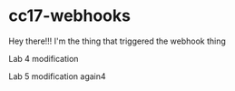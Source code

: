# cc17-webhooks

Hey there!!! I'm the thing that triggered the webhook thing

Lab 4 modification

Lab 5 modification again4
